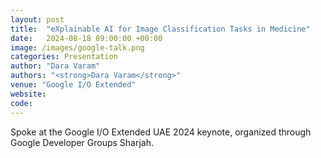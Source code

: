 ```yaml
---
layout: post
title:  "eXplainable AI for Image Classification Tasks in Medicine"
date:   2024-08-18 09:00:00 +00:00
image: /images/google-talk.png
categories: Presentation
author: "Dara Varam"
authors: "<strong>Dara Varam</strong>"
venue: "Google I/O Extended"
website:
code: 
---
```


Spoke at the Google I/O Extended UAE 2024 keynote, organized through Google Developer Groups Sharjah.

